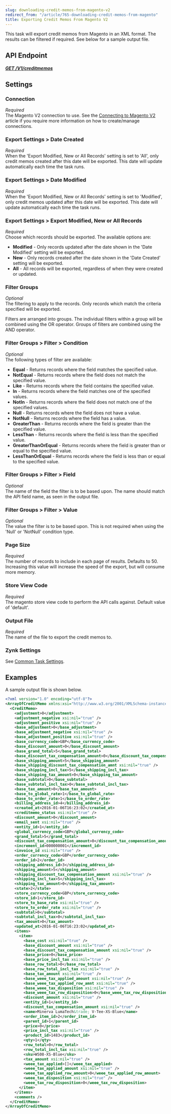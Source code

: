 ```yaml
---
slug: downloading-credit-memos-from-magento-v2
redirect_from: "/article/765-downloading-credit-memos-from-magento"
title: Exporting Credit Memos From Magento V2
---
```

This task will export credit memos from Magento in an XML format. The results can be filtered if required. See below for a sample output file.

## API Endpoint
##### [GET /V1/creditmemos](https://devdocs.magento.com/redoc/2.3/admin-rest-api.html#operation/salesCreditmemoRepositoryV1GetListGet)  

## Settings
### Connection
_Required_  
The Magento V2 connection to use. See the [Connecting to Magento V2](connecting-to-magento-v2) article if you require more information on how to create/manage connections.

### Export Settings > Date Created
_Required_  
When the 'Export Modified, New or All Records' setting is set to 'All', only credit memos created after this date will be exported. This date will update automatically each time the task runs.

### Export Settings > Date Modified
_Required_  
When the 'Export Modified, New or All Records' setting is set to 'Modified', only credit memos updated after this date will be exported. This date will update automatically each time the task runs.

### Export Settings > Export Modified, New or All Records
_Required_  
Choose which records should be exported. The available options are:

* __Modified__ - Only records updated after the date shown in the 'Date Modified' setting will be exported.
* __New__ - Only records created after the date shown in the 'Date Created' setting will be exported.
* __All__ - All records will be exported, regardless of when they were created or updated.

### Filter Groups
_Optional_  
The filtering to apply to the records. Only records which match the criteria specified will be exported.

Filters are arranged into groups. The individual filters within a group will be combined using the OR operator. Groups of filters are combined using the AND operator.

### Filter Groups > Filter > Condition
_Optional_  
The following types of filter are available:

* __Equal__ - Returns records where the field matches the specified value.
* __NotEqual__ - Returns records where the field does not match the specified value.
* __Like__ - Returns records where the field contains the specified value.
* __In__ - Returns records where the field matches one of the specified values.
* __NotIn__ - Returns records where the field does not match one of the specified values.
* __Null__ - Returns records where the field does not have a value.
* __NotNull__ - Returns records where the field has a value.
* __GreaterThan__ - Returns records where the field is greater than the specified value.
* __LessThan__ - Returns records where the field is less than the specified value.
* __GreaterThanOrEqual__ - Returns records where the field is greater than or equal to the specified value.
* __LessThanOrEqual__ - Returns records where the field is less than or equal to the specified value.

### Filter Groups > Filter > Field
_Optional_  
The name of the field the filter is to be based upon. The name should match the API field name, as seen in the output file.

### Filter Groups > Filter > Value
_Optional_  
The value the filter is to be based upon. This is not required when using the 'Null' or 'NotNull' condition type.

### Page Size
_Required_  
The number of records to include in each page of results. Defaults to 50. Increasing this value will increase the speed of the export, but will consume more memory.

### Store View Code
_Required_  
The magento store view code to perform the API calls against. Default value of 'default'.

### Output File
_Required_  
The name of the file to export the credit memos to.

### Zynk Settings
See [Common Task Settings](common-task-settings).

## Examples
A sample output file is shown below.
```xml
<?xml version="1.0" encoding="utf-8"?>
<ArrayOfCreditMemo xmlns:xsi="http://www.w3.org/2001/XMLSchema-instance" xmlns:xsd="http://www.w3.org/2001/XMLSchema">
  <CreditMemo>
    <adjustment>0</adjustment>
    <adjustment_negative xsi:nil="true" />
    <adjustment_positive xsi:nil="true" />
    <base_adjustment>0</base_adjustment>
    <base_adjustment_negative xsi:nil="true" />
    <base_adjustment_positive xsi:nil="true" />
    <base_currency_code>GBP</base_currency_code>
    <base_discount_amount>0</base_discount_amount>
    <base_grand_total>5</base_grand_total>
    <base_discount_tax_compensation_amount>0</base_discount_tax_compensation_amount>
    <base_shipping_amount>5</base_shipping_amount>
    <base_shipping_discount_tax_compensation_amnt xsi:nil="true" />
    <base_shipping_incl_tax>5</base_shipping_incl_tax>
    <base_shipping_tax_amount>0</base_shipping_tax_amount>
    <base_subtotal>0</base_subtotal>
    <base_subtotal_incl_tax>0</base_subtotal_incl_tax>
    <base_tax_amount>0</base_tax_amount>
    <base_to_global_rate>1</base_to_global_rate>
    <base_to_order_rate>1</base_to_order_rate>
    <billing_address_id>4</billing_address_id>
    <created_at>2016-01-06T16:23:02</created_at>
    <creditmemo_status xsi:nil="true" />
    <discount_amount>0</discount_amount>
    <email_sent xsi:nil="true" />
    <entity_id>1</entity_id>
    <global_currency_code>GBP</global_currency_code>
    <grand_total>5</grand_total>
    <discount_tax_compensation_amount>0</discount_tax_compensation_amount>
    <increment_id>000000001</increment_id>
    <invoice_id xsi:nil="true" />
    <order_currency_code>GBP</order_currency_code>
    <order_id>2</order_id>
    <shipping_address_id>3</shipping_address_id>
    <shipping_amount>5</shipping_amount>
    <shipping_discount_tax_compensation_amount xsi:nil="true" />
    <shipping_incl_tax>5</shipping_incl_tax>
    <shipping_tax_amount>0</shipping_tax_amount>
    <state>2</state>
    <store_currency_code>GBP</store_currency_code>
    <store_id>1</store_id>
    <store_to_base_rate xsi:nil="true" />
    <store_to_order_rate xsi:nil="true" />
    <subtotal>0</subtotal>
    <subtotal_incl_tax>0</subtotal_incl_tax>
    <tax_amount>0</tax_amount>
    <updated_at>2016-01-06T16:23:02</updated_at>
    <items>
      <item>
        <base_cost xsi:nil="true" />
        <base_discount_amount xsi:nil="true" />
        <base_discount_tax_compensation_amount xsi:nil="true" />
        <base_price>0</base_price>
        <base_price_incl_tax xsi:nil="true" />
        <base_row_total>0</base_row_total>
        <base_row_total_incl_tax xsi:nil="true" />
        <base_tax_amount xsi:nil="true" />
        <base_weee_tax_applied_amount xsi:nil="true" />
        <base_weee_tax_applied_row_amnt xsi:nil="true" />
        <base_weee_tax_disposition xsi:nil="true" />
        <base_weee_tax_row_disposition>0</base_weee_tax_row_disposition>
        <discount_amount xsi:nil="true" />
        <entity_id>1</entity_id>
        <discount_tax_compensation_amount xsi:nil="true" />
        <name>Minerva LumaTech&trade; V-Tee-XS-Blue</name>
        <order_item_id>2</order_item_id>
        <parent_id>1</parent_id>
        <price>0</price>
        <price_incl_tax xsi:nil="true" />
        <product_id>1483</product_id>
        <qty>1</qty>
        <row_total>0</row_total>
        <row_total_incl_tax xsi:nil="true" />
        <sku>WS08-XS-Blue</sku>
        <tax_amount xsi:nil="true" />
        <weee_tax_applied>[]</weee_tax_applied>
        <weee_tax_applied_amount xsi:nil="true" />
        <weee_tax_applied_row_amount>0</weee_tax_applied_row_amount>
        <weee_tax_disposition xsi:nil="true" />
        <weee_tax_row_disposition>0</weee_tax_row_disposition>
      </item>
    </items>
    <comments />
  </CreditMemo>
</ArrayOfCreditMemo>
```
